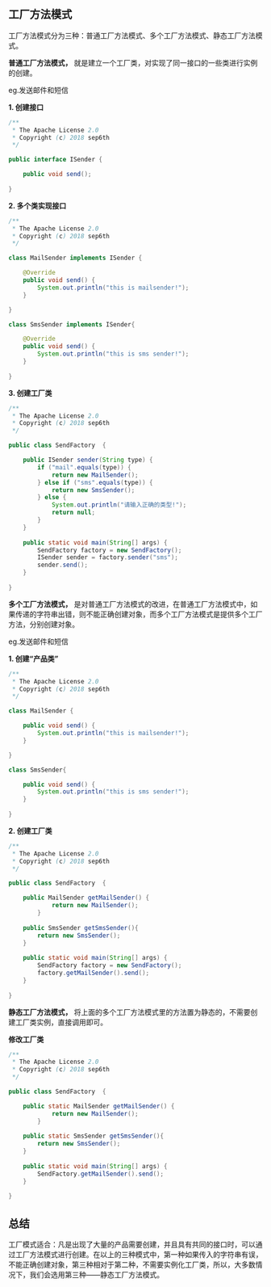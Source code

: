 ## 工厂方法模式

工厂方法模式分为三种：普通工厂方法模式、多个工厂方法模式、静态工厂方法模式。

**普通工厂方法模式，** 就是建立一个工厂类，对实现了同一接口的一些类进行实例的创建。

eg.发送邮件和短信

**1. 创建接口**

```java
/** 
 * The Apache License 2.0
 * Copyright (c) 2018 sep6th
 */

public interface ISender {

	public void send();
	
}
```
**2. 多个类实现接口**

```java
/** 
 * The Apache License 2.0
 * Copyright (c) 2018 sep6th
 */

class MailSender implements ISender {

	@Override
	public void send() {
		System.out.println("this is mailsender!"); 
	}

}

class SmsSender implements ISender{

	@Override
	public void send() {
		System.out.println("this is sms sender!");
	}
	
}
```
**3. 创建工厂类**

```java
/** 
 * The Apache License 2.0
 * Copyright (c) 2018 sep6th
 */

public class SendFactory  {

	public ISender sender(String type) {  
        if ("mail".equals(type)) {  
            return new MailSender();  
        } else if ("sms".equals(type)) {  
            return new SmsSender();  
        } else {  
            System.out.println("请输入正确的类型!");  
            return null;  
        }  
    }
	
	public static void main(String[] args) {
		SendFactory factory = new SendFactory();
		ISender sender = factory.sender("sms");
		sender.send();
	}
	
}
```
**多个工厂方法模式，** 是对普通工厂方法模式的改进，在普通工厂方法模式中，如果传递的字符串出错，则不能正确创建对象，而多个工厂方法模式是提供多个工厂方法，分别创建对象。

eg.发送邮件和短信

**1. 创建“产品类”**

```java
/** 
 * The Apache License 2.0
 * Copyright (c) 2018 sep6th
 */

class MailSender {

	public void send() {
		System.out.println("this is mailsender!"); 
	}

}

class SmsSender{

	public void send() {
		System.out.println("this is sms sender!");
	}
	
}
```

**2. 创建工厂类**

```java
/** 
 * The Apache License 2.0
 * Copyright (c) 2018 sep6th
 */

public class SendFactory  {

	public MailSender getMailSender() {  
        	return new MailSender();  
    	}
	
	public SmsSender getSmsSender(){
		return new SmsSender(); 
	}
	
	public static void main(String[] args) {
		SendFactory factory = new SendFactory();
		factory.getMailSender().send();
	}
	
}
```

**静态工厂方法模式，** 将上面的多个工厂方法模式里的方法置为静态的，不需要创建工厂类实例，直接调用即可。

**修改工厂类**
```java
/** 
 * The Apache License 2.0
 * Copyright (c) 2018 sep6th
 */

public class SendFactory  {

	public static MailSender getMailSender() {  
        	return new MailSender();  
    	}
	
	public static SmsSender getSmsSender(){
		return new SmsSender(); 
	}
	
	public static void main(String[] args) {
		SendFactory.getMailSender().send();
	}
	
}
```
## 总结 
工厂模式适合：凡是出现了大量的产品需要创建，并且具有共同的接口时，可以通过工厂方法模式进行创建。在以上的三种模式中，第一种如果传入的字符串有误，不能正确创建对象，第三种相对于第二种，不需要实例化工厂类，所以，大多数情况下，我们会选用第三种——静态工厂方法模式。

